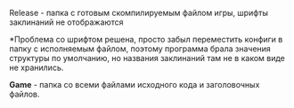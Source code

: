 Release - папка с готовым скомпилируемым файлом игры, шрифты заклинаний не отображаются

*Проблема со шрифтом решена, просто забыл переместить конфиги в папку с исполняемым файлом,
поэтому программа брала значения структуры по умолчанию, но названия заклинаний там не в каком виде не хранились.

**Game** - папка со всеми файлами исходного кода и заголовочных файлов.
